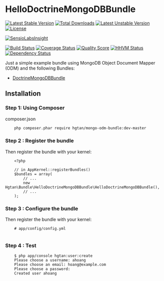 # HelloDoctrineMongoDBBundle

[![Latest Stable Version](https://poser.pugx.org/hgtan/mongo-odm-bundle/v/stable)](https://packagist.org/packages/hgtan/mongo-odm-bundle) 
[![Total Downloads](https://poser.pugx.org/hgtan/mongo-odm-bundle/downloads)](https://packagist.org/packages/hgtan/mongo-odm-bundle) 
[![Latest Unstable Version](https://poser.pugx.org/hgtan/mongo-odm-bundle/v/unstable)](https://packagist.org/packages/hgtan/mongo-odm-bundle) 
[![License](https://poser.pugx.org/hgtan/mongo-odm-bundle/license)](https://packagist.org/packages/hgtan/mongo-odm-bundle)

[![SensioLabsInsight](https://insight.sensiolabs.com/projects/4e4c6ca7-f398-44d1-8472-4b24bd1c32de/big.png)](https://insight.sensiolabs.com/projects/4e4c6ca7-f398-44d1-8472-4b24bd1c32de)

[![Build Status](https://img.shields.io/travis/FriendsOfBundle/HelloDoctrineMongoDBBundle.svg?style=flat-square)](https://travis-ci.org/FriendsOfBundle/HelloDoctrineMongoDBBundle)
[![Coverage Status](https://img.shields.io/scrutinizer/coverage/g/FriendsOfBundle/HelloDoctrineMongoDBBundle.svg?style=flat-square)](https://scrutinizer-ci.com/g/FriendsOfBundle/HelloDoctrineMongoDBBundle/code-structure)
[![Quality Score](https://img.shields.io/scrutinizer/g/FriendsOfBundle/HelloDoctrineMongoDBBundle.svg?style=flat-square)](https://scrutinizer-ci.com/g/FriendsOfBundle/HelloDoctrineMongoDBBundle)
[![HHVM Status](https://img.shields.io/hhvm/hgtan/mongo-odm-bundle.svg?style=flat-square)](http://hhvm.h4cc.de/package/hgtan/mongo-odm-bundle)
[![Dependency Status](https://www.versioneye.com/user/projects/55964fbb616634001b000001/badge.svg?style=flat)](https://www.versioneye.com/user/projects/55964fbb616634001b000001)

Just a simple example bundle using MongoDB Object Document Mapper (ODM) and the following Bundles:
* [DoctrineMongoDBBundle](https://github.com/doctrine/DoctrineMongoDBBundle)

Installation
------------

### Step 1: Using Composer

composer.json
```bash
    php composer.phar require hgtan/mongo-odm-bundle:dev-master
```

### Step 2 : Register the bundle

Then register the bundle with your kernel:

```
    <?php

    // in AppKernel::registerBundles()
    $bundles = array(
        // ...
        new Hgtan\Bundle\HelloDoctrineMongoDBBundle\HelloDoctrineMongoDBBundle(),
        // ...
    );
```

### Step 3 : Configure the bundle

Then register the bundle with your kernel:

```
    # app/config/config.yml
    
```

### Step 4 : Test
```
    $ php app/console hgtan:user:create
    Please choose a username: ahoang
    Please choose an email: hoang@example.com
    Please choose a password: 
    Created user ahoang

```